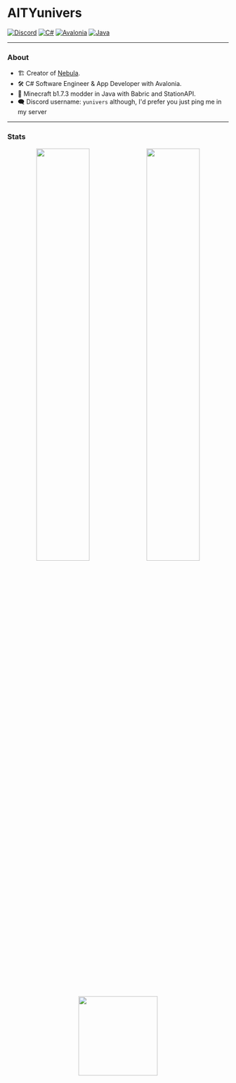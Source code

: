 # AITYunivers

[![Discord](https://img.shields.io/badge/Discord-%235865F2.svg?style=for-the-badge&logo=discord&logoColor=white)](https://discord.gg/aY2WFGPBBB)
[![C#](https://img.shields.io/badge/C%23-blueviolet?logo=csharp&style=for-the-badge)](https://learn.microsoft.com/en-us/dotnet/csharp/)
[![Avalonia](https://img.shields.io/badge/Avalonia-blue?logo=avalonia&style=for-the-badge)](https://avaloniaui.net/)
[![Java](https://img.shields.io/badge/Java-orange?logo=java&style=for-the-badge)](https://www.java.com/)

---

### About

- 🏗️ Creator of [Nebula](https://github.com/AITYunivers/NebulaFD).
- 🛠️ C# Software Engineer & App Developer with Avalonia.
- 🔧 Minecraft b1.7.3 modder in Java with Babric and StationAPI.
- 🗨️ Discord username: `yunivers` although, I'd prefer you just ping me in my server

---

### Stats

<p align="center">
  <img src="https://github-readme-stats.vercel.app/api?username=AITYunivers&show_icons=true&hide_border=true&theme=transparent" width="49%">
  <img src="https://github-readme-stats.vercel.app/api/top-langs/?username=AITYunivers&layout=compact&hide_border=true&theme=transparent&langs_count=4&hide=c%2B%2B,c,javascript,html,batchfile" width="49%">
</p>

<div align="center">
  <img src="https://streak-stats.demolab.com?user=AITYunivers&theme=transparent&hide_border=true" height="180">
</div>
